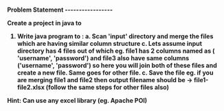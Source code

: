 <h4>
Problem Statement
-----------------

Create a project in java to

1. Write java program to :
    a. Scan 'input' directory and merge the files which are having similar column structure 
    c. Lets assume input directory has 4 files out of which
        eg. file1 has 2 columns named as ( 'username', 'password') and file3 also have same columns ('username', 'password')
        so here you will join both of these files and create a new file. 
        Same goes for other file.
    c. Save the file
       eg. if you are merging file1 and file2 then output filename should be -> file1-file2.xlsx (follow the same steps for other files also)

Hint: Can use any excel library (eg. Apache POI)
</h4>

